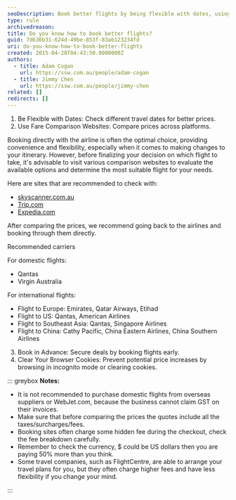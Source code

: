 ```yaml
---
seoDescription: Book better flights by being flexible with dates, using fare comparison websites, booking in advance, and clearing browser cookies.
type: rule
archivedreason:
title: Do you know how to book better flights?
guid: 7d636b31-624d-49be-853f-83ab123234fd
uri: do-you-know-how-to-book-better-flights
created: 2015-04-28T04:43:50.0000000Z
authors:
  - title: Adam Cogan
    url: https://ssw.com.au/people/adam-cogan
  - title: Jimmy Chen
    url: https://ssw.com.au/people/jimmy-chen
related: []
redirects: []
---
```


1. Be Flexible with Dates: Check different travel dates for better prices.
2. Use Fare Comparison Websites: Compare prices across platforms.

Booking directly with the airline is often the optimal choice, providing convenience and flexibility, especially when it comes to making changes to your itinerary.
However, before finalizing your decision on which flight to take, it's advisable to visit various comparison websites to evaluate the available options and determine the most suitable flight for your needs.

Here are sites that are recommended to check with:

- [skyscanner.com.au](https://www.skyscanner.com.au/)
- [Trip.com](https://www.trip.com/)
- [Expedia.com](https://www.expedia.com/)

After comparing the prices, we recommend going back to the airlines and booking through them directly.

Recommended carriers

For domestic flights:

- Qantas
- Virgin Australia

For international flights:

- Flight to Europe: Emirates, Qatar Airways, Etihad
- Flight to US: Qantas, American Airlines
- Flight to Southeast Asia: Qantas, Singapore Airlines
- Flight to China: Cathy Pacific, China Eastern Airlines, China Southern Airlines

3. Book in Advance: Secure deals by booking flights early.
4. Clear Your Browser Cookies: Prevent potential price increases by browsing in incognito mode or clearing cookies.

::: greybox
**Notes:**

- It is not recommended to purchase domestic flights from overseas suppliers or WebJet.com, because the business cannot claim GST on their invoices.
- Make sure that before comparing the prices the quotes include all the taxes/surcharges/fees.
- Booking sites often charge some hidden fee during the checkout, check the fee breakdown carefully.
- Remember to check the currency, $ could be US dollars then you are paying 50% more than you think.
- Some travel companies, such as FlightCentre, are able to arrange your travel plans for you, but they often charge higher fees and have less flexibility if you change your mind.

:::
